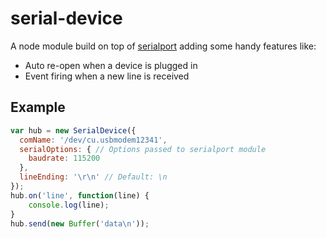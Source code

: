 # serial-device

A node module build on top of [serialport](http://npmjs.org/package/serialport) adding some handy features like:
 * Auto re-open when a device is plugged in
 * Event firing when a new line is received

## Example
```javascript
var hub = new SerialDevice({
  comName: '/dev/cu.usbmodem12341',
  serialOptions: { // Options passed to serialport module
    baudrate: 115200
  },
  lineEnding: '\r\n' // Default: \n
});
hub.on('line', function(line) {
	console.log(line);
}
hub.send(new Buffer('data\n'));
```